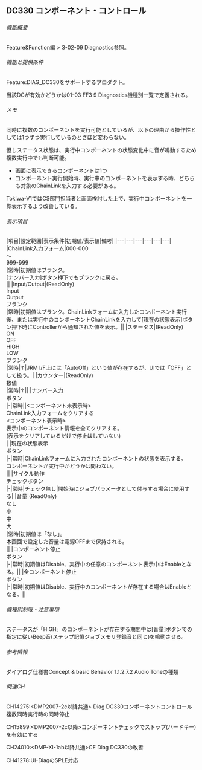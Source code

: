 ## DC330 コンポーネント・コントロール 

###### 機能概要

Feature&Function編 > 3-02-09 Diagnostics参照。

###### 機能と提供条件

Feature:DIAG\_DC330をサポートするプロダクト。

当該DCが有効かどうかは01-03 FF3 9 Diagnostics機種別一覧で定義される。

###### メモ

同時に複数のコンポーネントを実行可能としているが、以下の理由から操作性としては1つずつ実行しているのとさほど変わらない。

但しステータス状態は、実行中コンポーネントの状態変化中に音が鳴動するため複数実行中でも判断可能。
- 画面に表示できるコンポーネントは1つ
- コンポーネント実行開始時、実行中のコンポーネントを表示する時、どちらも対象のChainLinkを入力する必要がある。

Tokiwa-V1ではCS部門担当者と画面検討した上で、実行中コンポーネントを一覧表示するよう改善している。

###### 表示項目

|項目|設定範囲|表示条件|初期値/表示値|備考|
|---|---|---|---|---|---|
|ChainLink入力フォーム|000-000<br/>～<br/>999-999<br/>|常時|初期値はブランク。<br/>[ナンバー入力]ボタン押下でもブランクに戻る。<br/>||
|Input/Output|(ReadOnly)<br/>Input<br/>Output<br/>ブランク<br/>|常時|初期値はブランク。ChainLinkフォームに入力したコンポーネント実行後、または実行中のコンポーネントChainLinkを入力して[現在の状態表示]ボタン押下時にControllerから通知された値を表示。||
|ステータス|(ReadOnly)<br/>ON<br/>OFF<br/>HIGH<br/>LOW<br/>ブランク<br/>|常時|↑|JRM I/F上には「AutoOff」という値が存在するが、UIでは「OFF」として扱う。|
|カウンター|(ReadOnly)<br/>数値<br/>|常時|↑||
|ナンバー入力<br/>ボタン<br/>|-|常時||<コンポーネント未表示時><br/>ChainLink入力フォームをクリアする<br/><コンポーネント表示時><br/>表示中のコンポーネント情報を全てクリアする。<br/>(表示をクリアしているだけで停止はしていない)<br/>|
|現在の状態表示<br/>ボタン<br/>|-|常時|ChainLinkフォームに入力されたコンポーネントの状態を表示する。<br/>コンポーネントが実行中かどうかは問わない。<br/>||
|サイクル動作<br/>チェックボタン<br/>|-|常時|チェック無し|開始時にジョブパラメータとして付与する場合に使用する|
|音量|(ReadOnly)<br/>なし<br/>小<br/>中<br/>大<br/>|常時|初期値は「なし」。<br/>本画面で設定した音量は電源OFFまで保持される。<br/>||
|コンポーネント停止<br/>ボタン<br/>|-|常時|初期値はDisable、実行中の任意のコンポーネント表示中はEnableとなる。||
|全コンポーネント停止<br/>ボタン<br/>|-|常時|初期値はDisable、実行中のコンポーネントが存在する場合はEnableとなる。||


###### 機種別制限・注意事項

ステータスが「HIGH」のコンポーネントが存在する期間中は\[音量\]ボタンでの指定に従いBeep音(ステップ記憶ジョブメモリ登録音と同じ)を鳴動させる。

###### 参考情報

ダイアログ仕様書Concept & basic Behavior 1.1.2.7.2 Audio Toneの種類

###### 関連CH

CH14275:<DMP2007-2c以降共通> Diag DC330コンポーネントコントロール複数同時実行時の同時停止

CH15899:<DMP2007-2c以降>コンポーネントチェックでストップ(ハードキー)を有効にする

CH24010:<DMP-XI-1ab以降共通>CE Diag DC330の改善

CH41278:UI-DiagのSPLE対応